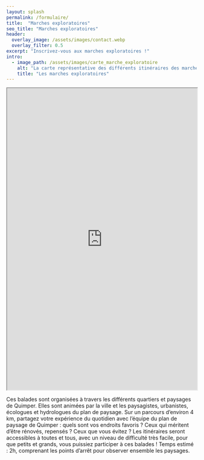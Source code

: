 ```yaml
---
layout: splash
permalink: /formulaire/
title:  "Marches exploratoires"
seo_title: "Marches exploratoires"
header:
  overlay_image: /assets/images/contact.webp
  overlay_filter: 0.5
excerpt: "Inscrivez-vous aux marches exploratoires !"
intro:
  - image_path: /assets/images/carte_marche_exploratoire
    alt: "La carte représentative des différents itinéraires des marches exploratoires"
    title: "Les marches exploratoires"
---
```

<iframe src="https://framaforms.org/inscription-aux-marches-exploratoires-1709111925" width="100%" height="800" border="0"></iframe>

Ces balades sont organisées à travers les différents quartiers et paysages de Quimper. Elles sont animées par la ville et les paysagistes, urbanistes, écologues et hydrologues du plan de paysage.
Sur un parcours d’environ 4 km, partagez votre expérience du quotidien avec l’équipe du plan de paysage de Quimper : quels sont vos endroits favoris ? Ceux qui méritent d’être rénovés, repensés ? Ceux que vous évitez ?
Les itinéraires seront accessibles à toutes et tous, avec un niveau de difficulté très facile, pour que petits et grands, vous puissiez participer à ces balades ! Temps estimé : 2h, comprenant les points d’arrêt pour observer ensemble les paysages.

